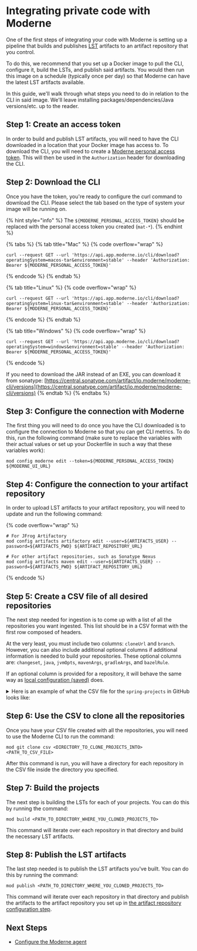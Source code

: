 # Integrating private code with Moderne

One of the first steps of integrating your code with Moderne is setting up a pipeline that builds and publishes [LST](../references/concepts/lossless-semantic-trees.md) artifacts to an artifact repository that you control.

To do this, we recommend that you set up a Docker image to pull the CLI, configure it, build the LSTs, and publish said artifacts. You would then run this image on a schedule (typically once per day) so that Moderne can have the latest LST artifacts available.

In this guide, we'll walk through what steps you need to do in relation to the CLI in said image. We'll leave installing packages/dependencies/Java versions/etc. up to the reader.

## Step 1: Create an access token

In order to build and publish LST artifacts, you will need to have the CLI downloaded in a location that your Docker image has access to. To download the CLI, you will need to create a [Moderne personal access token](/user-documentation/how-to-guides/create-api-access-tokens.md). This will then be used in the `Authorization` header for downloading the CLI.

## Step 2: Download the CLI

Once you have the token, you're ready to configure the curl command to download the CLI. Please select the tab based on the type of system your image will be running on. 

{% hint style="info" %}
The `${MODERNE_PERSONAL_ACCESS_TOKEN}` should be replaced with the personal access token you created (`mat-*`).
{% endhint %}

{% tabs %}
{% tab title="Mac" %}
{% code overflow="wrap" %}
```shell
curl --request GET --url 'https://api.app.moderne.io/cli/download?operatingSystem=macos-tar&environment=stable' --header 'Authorization: Bearer ${MODERNE_PERSONAL_ACCESS_TOKEN}'
```
{% endcode %}
{% endtab %}

{% tab title="Linux" %}
{% code overflow="wrap" %}
```shell
curl --request GET --url 'https://api.app.moderne.io/cli/download?operatingSystem=linux-tar&environment=stable' --header 'Authorization: Bearer ${MODERNE_PERSONAL_ACCESS_TOKEN}'
```
{% endcode %}
{% endtab %}

{% tab title="Windows" %}
{% code overflow="wrap" %}
```shell
curl --request GET --url 'https://api.app.moderne.io/cli/download?operatingSystem=windows&environment=stable' --header 'Authorization: Bearer ${MODERNE_PERSONAL_ACCESS_TOKEN}'
```
{% endcode %}

If you need to download the JAR instead of an EXE, you can download it from sonatype: [https://central.sonatype.com/artifact/io.moderne/moderne-cli/versions](https://central.sonatype.com/artifact/io.moderne/moderne-cli/versions)
{% endtab %}
{% endtabs %}

## Step 3: Configure the connection with Moderne

The first thing you will need to do once you have the CLI downloaded is to configure the connection to Moderne so that you can get CLI metrics. To do this, run the following command (make sure to replace the variables with their actual values or set up your Dockerfile in such a way that these variables work):

```shell
mod config moderne edit --token=${MODERNE_PERSONAL_ACCESS_TOKEN} ${MODERNE_UI_URL}
```

## Step 4: Configure the connection to your artifact repository

In order to upload LST artifacts to your artifact repository, you will need to update and run the following command:

{% code overflow="wrap" %}
```shell
# For JFrog Artifactory
mod config artifacts artifactory edit --user=${ARTIFACTS_USER} --password=${ARTIFACTS_PWD} ${ARTIFACT_REPOSITORY_URL}

# For other artifact repositories, such as Sonatype Nexus
mod config artifacts maven edit --user=${ARTIFACTS_USER} --password=${ARTIFACTS_PWD} ${ARTIFACT_REPOSITORY_URL}
```
{% endcode %}

## Step 5: Create a CSV file of all desired repositories

The next step needed for ingestion is to come up with a list of all the repositories you want ingested. This list should be in a CSV format with the first row composed of headers. 

At the very least, you must include two columns: `cloneUrl` and `branch`. However, you can also include additional optional columns if additional information is needed to build your repositories. These optional columns are: `changeset`, `java`, `jvmOpts`, `mavenArgs`, `gradleArgs`, and `bazelRule`.

If an optional column is provided for a repository, it will behave the same way as [local configuration (saved)](/user-documentation/how-to-guides/layer-config-cli.md#local-configuration-shared) does.

<details>

<summary>Here is an example of what the CSV file for the <code>spring-projects</code> in GitHub looks like:</summary>

```
cloneUrl,branch
git@github.com:spring-projects/spring-rewrite-commons.git,main
git@github.com:spring-projects/spring-session.git,main
git@github.com:spring-projects/spring-boot.git,main
git@github.com:spring-projects/spring-kafka.git,main
git@github.com:spring-projects/sts4.git,main
git@github.com:spring-projects/spring-shell.git,main
git@github.com:spring-projects/spring-data-release.git,main
git@github.com:spring-projects/spring-data-couchbase.git,main
git@github.com:spring-projects/spring-data-relational.git,main
git@github.com:spring-projects/spring-data-rest.git,main
git@github.com:spring-projects/spring-data-mongodb.git,main
git@github.com:spring-projects/spring-data-cassandra.git,main
git@github.com:spring-projects/spring-data-ldap.git,main
git@github.com:spring-projects/spring-data-elasticsearch.git,main
git@github.com:spring-projects/spring-data-redis.git,main
git@github.com:spring-projects/spring-data-bom.git,main
git@github.com:spring-projects/spring-data-keyvalue.git,main
git@github.com:spring-projects/spring-data-build.git,main
git@github.com:spring-projects/spring-data-neo4j.git,main
git@github.com:spring-projects/spring-data-jpa.git,main
git@github.com:spring-projects/spring-data-commons.git,main
git@github.com:spring-projects/spring-ai.git,main
git@github.com:spring-projects/spring-batch.git,main
git@github.com:spring-projects/spring-framework.git,main
git@github.com:spring-projects/spring-ws.git,main
git@github.com:spring-projects/spring-petclinic.git,main
git@github.com:spring-projects/spring-security.git,main
git@github.com:spring-projects/spring-authorization-server.git,main
git@github.com:spring-projects/spring-retry.git,main
git@github.com:spring-projects/spring-ldap.git,main
```

</details>

## Step 6: Use the CSV to clone all the repositories

Once you have your CSV file created with all the repositories, you will need to use the Moderne CLI to run the command:

```shell
mod git clone csv <DIRECTORY_TO_CLONE_PROJECTS_INTO> <PATH_TO_CSV_FILE>
```

After this command is run, you will have a directory for each repository in the CSV file inside the directory you specified.

## Step 7: Build the projects

The next step is building the LSTs for each of your projects. You can do this by running the command:

```shell
mod build <PATH_TO_DIRECTORY_WHERE_YOU_CLONED_PROJECTS_TO>
```

This command will iterate over each repository in that directory and build the necessary LST artifacts.

## Step 8: Publish the LST artifacts

The last step needed is to publish the LST artifacts you've built. You can do this by running the command:

```shell
mod publish <PATH_TO_DIRECTORY_WHERE_YOU_CLONED_PROJECTS_TO>
```

This command will iterate over each repository in that directory and publish the artifacts to the artifact repository you set up in [the artifact repository configuration step](#step-3-configure-the-connection-to-your-artifact-repository).

## Next Steps

* [Configure the Moderne agent](agent-configuration/agent-configuration.md)

